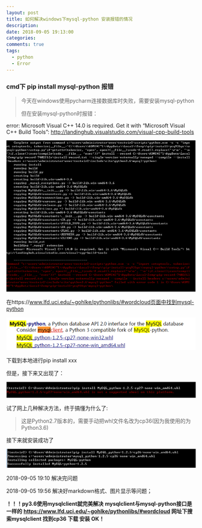 ```yaml
---
layout: post
title: 如何解决windows下mysql-python 安装报错的情况
description:
date: 2018-09-05 19:13:00
categories:
comments: true
tags: 
  - python
  - Error
---
```




###  cmd下 pip install mysql-python 报错

> 今天在windows使用pycharm连接数据库时失败，需要安装mysql-python
>
> 但在安装mysql-python时报错：

error: Microsoft Visual C++ 14.0 is required. Get it with “Microsoft Visual C++ Build Tools”: <http://landinghub.visualstudio.com/visual-cpp-build-tools>

![](https://raw.githubusercontent.com/yanshigou/yanshigou.github.io/master/img/t/mysql-python.png)



在https://www.lfd.uci.edu/~gohlke/pythonlibs/#wordcloud页面中找到mysql-python

![](https://raw.githubusercontent.com/yanshigou/yanshigou.github.io/master/img/t/whl.png)

下载到本地进行pip install  xxx

但是，接下来又出现了：

![](https://raw.githubusercontent.com/yanshigou/yanshigou.github.io/master/img/t/error2.png)



试了网上几种解决方法，终于搞懂为什么了:

> 这是Python2.7版本的，需要手动把whl文件名改为cp36(因为我使用的为Python3.6)

接下来就安装成功了

![](https://raw.githubusercontent.com/yanshigou/yanshigou.github.io/master/img/t/ok.png)



2018-09-05 19:10 解决完问题

2018-09-05 19:56 解决好markdown格式、图片显示等问题；


**！！！py3.6使用mysqlclient就完美解决**
**mysqlclient与mysql-python接口是一样的**
**https://www.lfd.uci.edu/~gohlke/pythonlibs/#wordcloud  网址下搜索mysqlclient 找到cp36 下载 安装 OK！**


